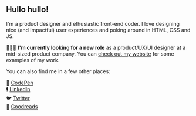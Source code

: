 ## Hullo hullo!

I'm a product designer and ethusiastic front-end coder. I love designing nice (and impactful) user experiences and poking around in HTML, CSS and JS.

👩🏻‍💻 **I'm currently looking for a new role** as a product/UX/UI designer at a mid-sized product company. You can [check out my website](https://masnibennett.com) for some examples of my work.

You can also find me in a few other places:

💖 [CodePen](https://codepen.io/mazil/)  
🕴️ [LinkedIn](https://www.linkedin.com/in/masnibennett)  
🐦 [Twitter](https://www.twitter.com/maziltov)  
📖 [Goodreads](https://www.goodreads.com/mazil)  


<!--
**mazil/mazil** is a ✨ _special_ ✨ repository because its `README.md` (this file) appears on your GitHub profile.

Here are some ideas to get you started:

- 🔭 I’m currently working on ...
- 🌱 I’m currently learning ...
- 👯 I’m looking to collaborate on ...
- 🤔 I’m looking for help with ...
- 💬 Ask me about ...
- 📫 How to reach me: ...
- 😄 Pronouns: ...
- ⚡ Fun fact: ...
-->
